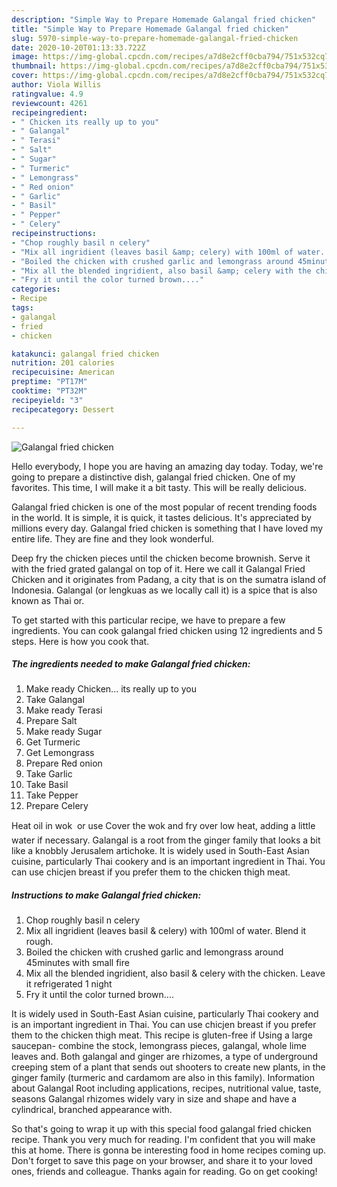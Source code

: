 ```yaml
---
description: "Simple Way to Prepare Homemade Galangal fried chicken"
title: "Simple Way to Prepare Homemade Galangal fried chicken"
slug: 5970-simple-way-to-prepare-homemade-galangal-fried-chicken
date: 2020-10-20T01:13:33.722Z
image: https://img-global.cpcdn.com/recipes/a7d8e2cff0cba794/751x532cq70/galangal-fried-chicken-recipe-main-photo.jpg
thumbnail: https://img-global.cpcdn.com/recipes/a7d8e2cff0cba794/751x532cq70/galangal-fried-chicken-recipe-main-photo.jpg
cover: https://img-global.cpcdn.com/recipes/a7d8e2cff0cba794/751x532cq70/galangal-fried-chicken-recipe-main-photo.jpg
author: Viola Willis
ratingvalue: 4.9
reviewcount: 4261
recipeingredient:
- " Chicken its really up to you"
- " Galangal"
- " Terasi"
- " Salt"
- " Sugar"
- " Turmeric"
- " Lemongrass"
- " Red onion"
- " Garlic"
- " Basil"
- " Pepper"
- " Celery"
recipeinstructions:
- "Chop roughly basil n celery"
- "Mix all ingridient (leaves basil &amp; celery) with 100ml of water. Blend it rough."
- "Boiled the chicken with crushed garlic and lemongrass around 45minutes with small fire"
- "Mix all the blended ingridient, also basil &amp; celery with the chicken. Leave it refrigerated 1 night"
- "Fry it until the color turned brown...."
categories:
- Recipe
tags:
- galangal
- fried
- chicken

katakunci: galangal fried chicken 
nutrition: 201 calories
recipecuisine: American
preptime: "PT17M"
cooktime: "PT32M"
recipeyield: "3"
recipecategory: Dessert

---
```



![Galangal fried chicken](https://img-global.cpcdn.com/recipes/a7d8e2cff0cba794/751x532cq70/galangal-fried-chicken-recipe-main-photo.jpg)

Hello everybody, I hope you are having an amazing day today. Today, we're going to prepare a distinctive dish, galangal fried chicken. One of my favorites. This time, I will make it a bit tasty. This will be really delicious.

Galangal fried chicken is one of the most popular of recent trending foods in the world. It is simple, it is quick, it tastes delicious. It's appreciated by millions every day. Galangal fried chicken is something that I have loved my entire life. They are fine and they look wonderful.

Deep fry the chicken pieces until the chicken become brownish. Serve it with the fried grated galangal on top of it. Here we call it Galangal Fried Chicken and it originates from Padang, a city that is on the sumatra island of Indonesia. Galangal (or lengkuas as we locally call it) is a spice that is also known as Thai or.


To get started with this particular recipe, we have to prepare a few ingredients. You can cook galangal fried chicken using 12 ingredients and 5 steps. Here is how you cook that.

<!--inarticleads1-->

##### The ingredients needed to make Galangal fried chicken:

1. Make ready  Chicken... its really up to you
1. Take  Galangal
1. Make ready  Terasi
1. Prepare  Salt
1. Make ready  Sugar
1. Get  Turmeric
1. Get  Lemongrass
1. Prepare  Red onion
1. Take  Garlic
1. Take  Basil
1. Take  Pepper
1. Prepare  Celery


Heat oil in wok  or use Cover the wok and fry over low heat, adding a little water if necessary. Galangal is a root from the ginger family that looks a bit like a knobbly Jerusalem artichoke. It is widely used in South-East Asian cuisine, particularly Thai cookery and is an important ingredient in Thai. You can use chicjen breast if you prefer them to the chicken thigh meat. 

<!--inarticleads2-->

##### Instructions to make Galangal fried chicken:

1. Chop roughly basil n celery
1. Mix all ingridient (leaves basil &amp; celery) with 100ml of water. Blend it rough.
1. Boiled the chicken with crushed garlic and lemongrass around 45minutes with small fire
1. Mix all the blended ingridient, also basil &amp; celery with the chicken. Leave it refrigerated 1 night
1. Fry it until the color turned brown....


It is widely used in South-East Asian cuisine, particularly Thai cookery and is an important ingredient in Thai. You can use chicjen breast if you prefer them to the chicken thigh meat. This recipe is gluten-free if Using a large saucepan- combine the stock, lemongrass pieces, galangal, whole lime leaves and. Both galangal and ginger are rhizomes, a type of underground creeping stem of a plant that sends out shooters to create new plants, in the ginger family (turmeric and cardamom are also in this family). Information about Galangal Root including applications, recipes, nutritional value, taste, seasons Galangal rhizomes widely vary in size and shape and have a cylindrical, branched appearance with. 

So that's going to wrap it up with this special food galangal fried chicken recipe. Thank you very much for reading. I'm confident that you will make this at home. There is gonna be interesting food in home recipes coming up. Don't forget to save this page on your browser, and share it to your loved ones, friends and colleague. Thanks again for reading. Go on get cooking!
